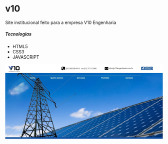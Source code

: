 # v10

Site institucional feito para a empresa V10 Engenharia

##### Tecnologias

- HTML5
- CSS3
- JAVASCRIPT

[![Site](./src/images/banners/HOME_V10.jpg "Site")](https://alessandrolmenezes.github.io/v10/ "Site")
